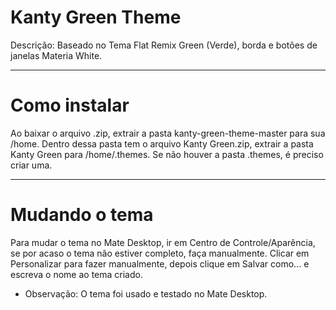 # Kanty Green Theme
Descrição: Baseado no Tema Flat Remix Green (Verde), borda e botões de janelas Materia White.
_____
# Como instalar
Ao baixar o arquivo .zip, extrair a pasta kanty-green-theme-master para sua /home.
Dentro dessa pasta tem o arquivo Kanty Green.zip, extrair a pasta Kanty Green para /home/.themes.
Se não houver a pasta .themes, é preciso criar uma.
_____
# Mudando o tema
Para mudar o tema no Mate Desktop, ir em Centro de Controle/Aparência, se por acaso o tema não estiver completo, faça manualmente.
Clicar em Personalizar para fazer manualmente, depois clique em Salvar como... e escreva o nome ao tema criado.

* Observação: O tema foi usado e testado no Mate Desktop.
